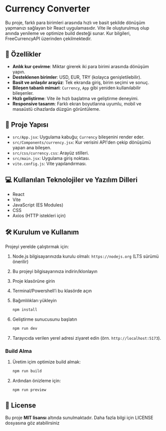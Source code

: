 # Currency Converter

Bu proje, farklı para birimleri arasında hızlı ve basit şekilde dönüşüm yapmanızı sağlayan bir React uygulamasıdır. Vite ile oluşturulmuş olup anında yenileme ve optimize build desteği sunar. Kur bilgileri, FreeCurrencyAPI üzerinden çekilmektedir.

## 🚀 Özellikler

- **Anlık kur çevirme**: Miktar girerek iki para birimi arasında dönüşüm yapın.
- **Desteklenen birimler**: USD, EUR, TRY (kolayca genişletilebilir).
- **Basit ve anlaşılır arayüz**: Tek ekranda giriş, birim seçimi ve sonuç.
- **Bileşen tabanlı mimari**: `Currency`, `App` gibi yeniden kullanılabilir bileşenler.
- **Hızlı geliştirme**: Vite ile hızlı başlatma ve geliştirme deneyimi.
- **Responsive tasarım**: Farklı ekran boyutlarına uyumlu, mobil ve masaüstü cihazlarda düzgün görüntüleme.

## 📂 Proje Yapısı

- `src/App.jsx`: Uygulama kabuğu; `Currency` bileşenini render eder.
- `src/Components/currency.jsx`: Kur verisini API'den çekip dönüşümü yapan ana bileşen.
- `src/css/currency.css`: Arayüz stilleri.
- `src/main.jsx`: Uygulama giriş noktası.
- `vite.config.js`: Vite yapılandırması.

## 💻 Kullanılan Teknolojiler ve Yazılım Dilleri
- React
- Vite
- JavaScript (ES Modules)
- CSS
- Axios (HTTP istekleri için)

## 🛠 Kurulum ve Kullanım

Projeyi yerelde çalıştırmak için:

1. Node.js bilgisayarınızda kurulu olmalı: `https://nodejs.org` (LTS sürümü önerilir)
2. Bu projeyi bilgisayarınıza indirin/klonlayın
3. Proje klasörüne girin
4. Terminal/Powershell’i bu klasörde açın
5. Bağımlılıkları yükleyin
     ```bash
     npm install
     ```

6. Geliştirme sunucusunu başlatın
     ```bash
     npm run dev
     ```
     
7. Tarayıcıda verilen yerel adresi ziyaret edin (örn. `http://localhost:5173`).

### Build Alma
1. Üretim içim optimize build almak:
     ```bash
     npm run build
     ```
2. Ardından önizleme için:
     ```bash
     npm run preview
     ```

## 📜 License
Bu proje **MIT lisansı** altında sunulmaktadır. Daha fazla bilgi için LICENSE dosyasına göz atabilirsiniz
